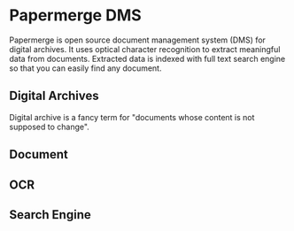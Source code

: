 # Papermerge DMS

Papermerge is open source document management system (DMS) for digital archives.
It uses optical character recognition to extract meaningful data from documents.
Extracted data is indexed with full text search engine so that you can easily
find any document.


## Digital Archives

Digital archive is a fancy term for "documents whose content is not supposed to change".


## Document


## OCR


## Search Engine